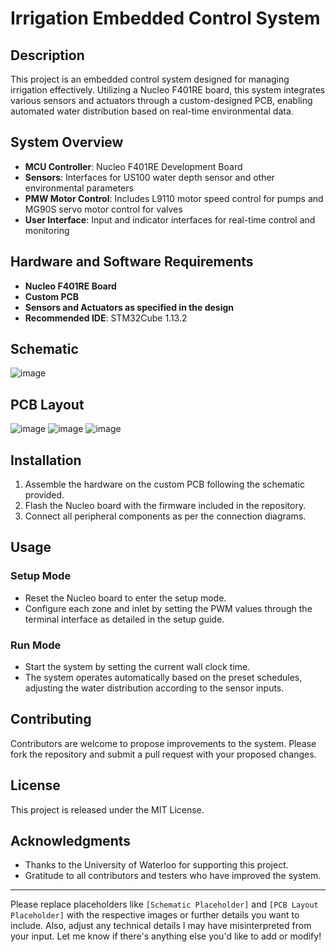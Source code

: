# Irrigation Embedded Control System

## Description
This project is an embedded control system designed for managing irrigation effectively. Utilizing a Nucleo F401RE board, this system integrates various sensors and actuators through a custom-designed PCB, enabling automated water distribution based on real-time environmental data.

## System Overview
- **MCU Controller**: Nucleo F401RE Development Board
- **Sensors**: Interfaces for US100 water depth sensor and other environmental parameters
- **PMW Motor Control**: Includes L9110 motor speed control for pumps and MG90S servo motor control for valves
- **User Interface**: Input and indicator interfaces for real-time control and monitoring

## Hardware and Software Requirements
- **Nucleo F401RE Board**
- **Custom PCB**
- **Sensors and Actuators as specified in the design**
- **Recommended IDE**: STM32Cube 1.13.2

## Schematic
![image](https://github.com/b57zheng/Irrigation_Embedded_System/assets/98293562/24994c8a-a150-4b6d-b4e1-2d8ca9d042a2)

## PCB Layout
![image](https://github.com/b57zheng/Irrigation_Embedded_System/assets/98293562/0d413e1d-5e44-4656-b292-ce61a25b20dd)
![image](https://github.com/b57zheng/Irrigation_Embedded_System/assets/98293562/c79fdecf-29c5-4000-bb45-4394bec07f31)
![image](https://github.com/b57zheng/Irrigation_Embedded_System/assets/98293562/f74db943-f429-45e2-9c53-7241a2b4181b)

## Installation
1. Assemble the hardware on the custom PCB following the schematic provided.
2. Flash the Nucleo board with the firmware included in the repository.
3. Connect all peripheral components as per the connection diagrams.

## Usage
### Setup Mode
- Reset the Nucleo board to enter the setup mode.
- Configure each zone and inlet by setting the PWM values through the terminal interface as detailed in the setup guide.

### Run Mode
- Start the system by setting the current wall clock time.
- The system operates automatically based on the preset schedules, adjusting the water distribution according to the sensor inputs.

## Contributing
Contributors are welcome to propose improvements to the system. Please fork the repository and submit a pull request with your proposed changes.

## License
This project is released under the MIT License.

## Acknowledgments
- Thanks to the University of Waterloo for supporting this project.
- Gratitude to all contributors and testers who have improved the system.

---

Please replace placeholders like `[Schematic Placeholder]` and `[PCB Layout Placeholder]` with the respective images or further details you want to include. Also, adjust any technical details I may have misinterpreted from your input. Let me know if there's anything else you'd like to add or modify!

